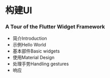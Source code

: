 # 构建UI

### A Tour of the Flutter Widget Framework

- 简介Introduction
- 示例Hello World
- 基本部件Basic widgets
- 使用Material Design
- 处理手势Handling gestures
- 响应
